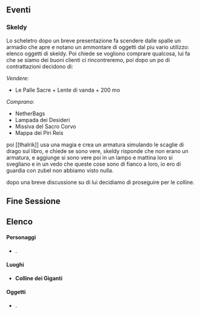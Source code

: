 
## Eventi

### Skeldy

Lo scheletro dopo un breve presentazione fa scendere dalle spalle un armadio che apre e notano un ammontare di oggetti dal piu vario utilizzo: elenco oggetti di skeldy.
Poi chiede se vogliono comprare qualcosa, lui fa che se siamo dei buoni clienti ci rincontreremo, poi dopo un po di contrattazioni decidono di:

*Vendere*:
- Le Palle Sacre + Lente di vanda + 200 mo

*Comprano*:
- NetherBags
- Lampada dei Desideri
- Missiva del Sacro Corvo
- Mappa dei Piri Reis

poi [[thalrik]] usa una magia e crea un armatura simulando le scaglie di drago sul libro, e chiede se sono vere, skeldy risponde che non erano un armatura, e aggiunge si sono vere poi in un lampo e mattina loro si svegliano e in un vedo che queste cose sono di fianco a loro, io ero di guardia con zubel non abbiamo visto nulla.

dopo una breve discussione su di lui decidiamo di proseguire per le colline.


## Fine Sessione

## Elenco

#### Personaggi
- .

#### Luoghi
- **Colline dei Giganti**

#### Oggetti
- .
